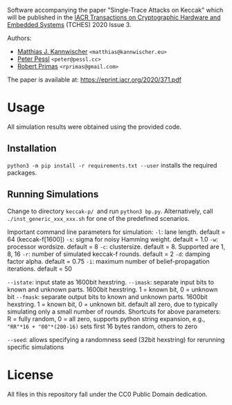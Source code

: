 Software accompanying the paper "Single-Trace Attacks on Keccak" which will be published in the [IACR Transactions on Cryptographic Hardware and Embedded Systems](https://tches.iacr.org/) (TCHES) 2020 Issue 3.

Authors:
  - [Matthias J. Kannwischer](https://kannwischer.eu/) `<matthias@kannwischer.eu>`
  - [Peter Pessl](https://pessl.cc) `<peter@pessl.cc>`
  - [Robert Primas](https://www.iaik.tugraz.at/person/robert-primas/) `<rprimas@gmail.com>`

The paper is available at: https://eprint.iacr.org/2020/371.pdf

# Usage
All simulation results were obtained using the provided code.

## Installation

`python3 -m pip install -r requirements.txt --user` installs the required packages.

## Running Simulations 
Change to directory `keccak-p/ `and run `python3 bp.py`. 
Alternatively, call `./inst_generic_xxx_xxx.sh` for one of the predefined scenarios.

Important command line parameters for simulation:
`-l`: lane length. default = 64 (keccak-f[1600])
`-s`: sigma for noisy Hamming weight. default = 1.0
`-w`: processor wordsize. default = 8
`-c`: clustersize. default = 8. Supported are 1, 8, 16
`-r`: number of simulated keccak-f rounds.  default = 2
`-d`: damping factor alpha. default = 0.75
`-i`: maximum number of belief-propagation iterations. default = 50

`--istate`: input state as 1600bit hexstring.
`--imask`: separate input bits to known and unknown parts. 1600bit hexstring. 1 = known bit, 0 = unknown bit
`--fmask`: separate output bits to known and unknown parts. 1600bit hexstring. 1 = known bit, 0 = unknown bit. default all zero, due to typically simulating only a small number of rounds.
Shortcuts for above parameters: R = fully random, 0 = all zero, supports python string expansion, e.g., `"RR"*16 + "00"*(200-16)` sets first 16 bytes random, others to zero

`--seed`: allows specifying a randomness seed (32bit hexstring) for rerunning specific simulations


# License

All files in this repository fall under the CC0 Public Domain dedication.
